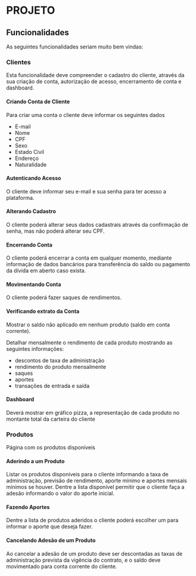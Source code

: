 # PROJETO

## Funcionalidades

As seguintes funcionalidades seriam muito bem vindas:

### Clientes

Esta funcionalidade deve compreender o cadastro do cliente, através da sua criação de conta, autorização de acesso, encerramento de conta e dashboard.

#### Criando Conta de Cliente

Para criar uma conta o cliente deve informar os seguintes dados

- E-mail
- Nome
- CPF
- Sexo
- Estado Civil
- Endereço
- Naturalidade

#### Autenticando Acesso

O cliente deve informar seu e-mail e sua senha para ter acesso a plataforma.

#### Alterando Cadastro

O cliente poderá alterar seus dados cadastrais através da confirmação de senha, mas não poderá alterar seu CPF.

#### Encerrando Conta

O cliente poderá encerrar a conta em qualquer momento, mediante informação de dados bancários para transferência do saldo ou pagamento da dívida em aberto caso exista.

#### Movimentando Conta

O cliente poderá fazer saques de rendimentos.

#### Verificando extrato da Conta

Mostrar o saldo não aplicado em nenhum produto (saldo em conta corrente).

Detalhar mensalmente o rendimento de cada produto mostrando as seguintes informações:

- descontos de taxa de administração
- rendimento do produto mensalmente
- saques
- aportes
- transações de entrada e saída

#### Dashboard

Deverá mostrar em gráfico pizza, a representação de cada produto no montante total da carteira do cliente

### Produtos

Página com os produtos disponíveis

#### Aderindo a um Produto

Listar os produtos disponíveis para o cliente informando a taxa de administração, previsão de rendimento, aporte mínimo e aportes mensais mínimos se houver. Dentre a lista disponível permitir que o cliente faça a adesão informando o valor do aporte inicial.

#### Fazendo Aportes
Dentre a lista de produtos aderidos o cliente poderá escolher um para informar o aporte que deseja fazer.

#### Cancelando Adesão de um Produto
Ao cancelar a adesão de um produto deve ser descontadas as taxas de administração prevista da vigência do contrato, e o saldo deve movimentado para  conta corrente do cliente.